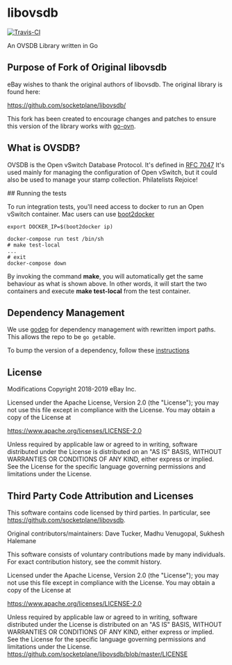 libovsdb
========
[![Travis-CI](https://travis-ci.org/eBay/libovsdb.svg?branch=master)](https://travis-ci.org/eBay/libovsdb)

An OVSDB Library written in Go

## Purpose of Fork of Original libovsdb

eBay wishes to thank the original authors of libovsdb. The original library is
found here:

https://github.com/socketplane/libovsdb/

This fork has been created to encourage changes and patches to ensure this
version of the library works with [go-ovn](https://github.com/eBay/go-ovn).

## What is OVSDB?

OVSDB is the Open vSwitch Database Protocol.
It's defined in [RFC 7047](http://tools.ietf.org/html/rfc7047)
It's used mainly for managing the configuration of Open vSwitch, but it could also be used to manage your stamp collection. Philatelists Rejoice!

## Running the tests

To run integration tests, you'll need access to docker to run an Open vSwitch container.
Mac users can use [boot2docker](http://boot2docker.io)

    export DOCKER_IP=$(boot2docker ip)

    docker-compose run test /bin/sh
    # make test-local
    ...
    # exit
    docker-compose down

By invoking the command **make**, you will automatically get the same behaviour as what
is shown above. In other words, it will start the two containers and execute
**make test-local** from the test container.

## Dependency Management

We use [godep](https://github.com/tools/godep) for dependency management with rewritten import paths.
This allows the repo to be `go get`able.

To bump the version of a dependency, follow these [instructions](https://github.com/tools/godep#update-a-dependency)

## License

Modifications Copyright 2018-2019 eBay Inc.

Licensed under the Apache License, Version 2.0 (the "License"); you may not use
this file except in compliance with the License. You may obtain a copy of the
License at

https://www.apache.org/licenses/LICENSE-2.0

Unless required by applicable law or agreed to in writing, software distributed
under the License is distributed on an "AS IS" BASIS, WITHOUT WARRANTIES OR
CONDITIONS OF ANY KIND, either express or implied. See the License for the
specific language governing permissions and limitations under the License.

## Third Party Code Attribution and Licenses

This software contains code licensed by third parties. In particular, see
https://github.com/socketplane/libovsdb.

Original contributors/maintainers: Dave Tucker, Madhu Venugopal, Sukhesh
Halemane

This software consists of voluntary contributions made by many individuals. For
exact contribution history, see the commit history.

Licensed under the Apache License, Version 2.0 (the "License"); you may not use
this file except in compliance with the License. You may obtain a copy of the
License at

https://www.apache.org/licenses/LICENSE-2.0

Unless required by applicable law or agreed to in writing, software distributed
under the License is distributed on an "AS IS" BASIS, WITHOUT WARRANTIES OR
CONDITIONS OF ANY KIND, either express or implied. See the License for the
specific language governing permissions and limitations under the License.
https://github.com/socketplane/libovsdb/blob/master/LICENSE
